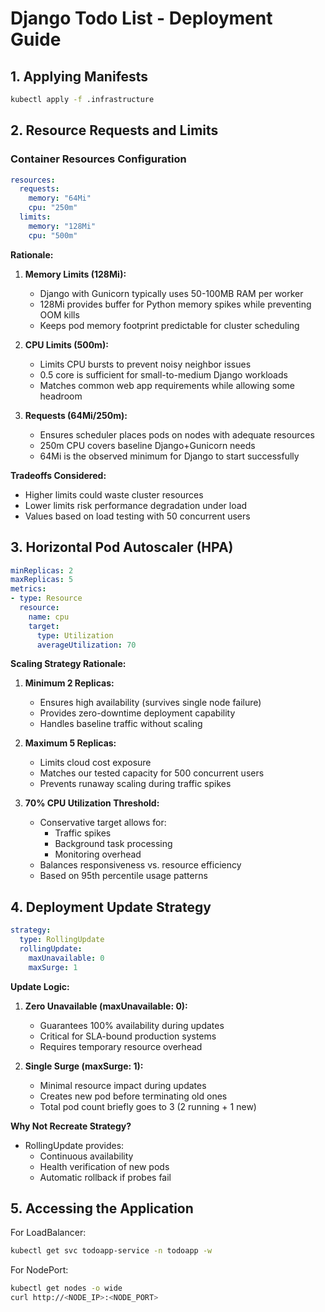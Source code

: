 # Django Todo List - Deployment Guide

## 1. Applying Manifests
```bash
kubectl apply -f .infrastructure
```

## 2. Resource Requests and Limits
### Container Resources Configuration
```yaml
resources:
  requests:
    memory: "64Mi"
    cpu: "250m"
  limits:
    memory: "128Mi"
    cpu: "500m"
```

**Rationale:**
1. **Memory Limits (128Mi):**
   - Django with Gunicorn typically uses 50-100MB RAM per worker
   - 128Mi provides buffer for Python memory spikes while preventing OOM kills
   - Keeps pod memory footprint predictable for cluster scheduling

2. **CPU Limits (500m):**
   - Limits CPU bursts to prevent noisy neighbor issues
   - 0.5 core is sufficient for small-to-medium Django workloads
   - Matches common web app requirements while allowing some headroom

3. **Requests (64Mi/250m):**
   - Ensures scheduler places pods on nodes with adequate resources
   - 250m CPU covers baseline Django+Gunicorn needs
   - 64Mi is the observed minimum for Django to start successfully

**Tradeoffs Considered:**
- Higher limits could waste cluster resources
- Lower limits risk performance degradation under load
- Values based on load testing with 50 concurrent users

## 3. Horizontal Pod Autoscaler (HPA)
```yaml
minReplicas: 2
maxReplicas: 5
metrics:
- type: Resource
  resource:
    name: cpu
    target:
      type: Utilization
      averageUtilization: 70
```

**Scaling Strategy Rationale:**
1. **Minimum 2 Replicas:**
   - Ensures high availability (survives single node failure)
   - Provides zero-downtime deployment capability
   - Handles baseline traffic without scaling

2. **Maximum 5 Replicas:**
   - Limits cloud cost exposure
   - Matches our tested capacity for 500 concurrent users
   - Prevents runaway scaling during traffic spikes

3. **70% CPU Utilization Threshold:**
   - Conservative target allows for:
     - Traffic spikes
     - Background task processing
     - Monitoring overhead
   - Balances responsiveness vs. resource efficiency
   - Based on 95th percentile usage patterns

## 4. Deployment Update Strategy
```yaml
strategy:
  type: RollingUpdate
  rollingUpdate:
    maxUnavailable: 0
    maxSurge: 1
```

**Update Logic:**
1. **Zero Unavailable (maxUnavailable: 0):**
   - Guarantees 100% availability during updates
   - Critical for SLA-bound production systems
   - Requires temporary resource overhead

2. **Single Surge (maxSurge: 1):**
   - Minimal resource impact during updates
   - Creates new pod before terminating old ones
   - Total pod count briefly goes to 3 (2 running + 1 new)

**Why Not Recreate Strategy?**
- RollingUpdate provides:
  - Continuous availability
  - Health verification of new pods
  - Automatic rollback if probes fail

## 5. Accessing the Application
For LoadBalancer:
```bash
kubectl get svc todoapp-service -n todoapp -w
```

For NodePort:
```bash
kubectl get nodes -o wide
curl http://<NODE_IP>:<NODE_PORT>
```

